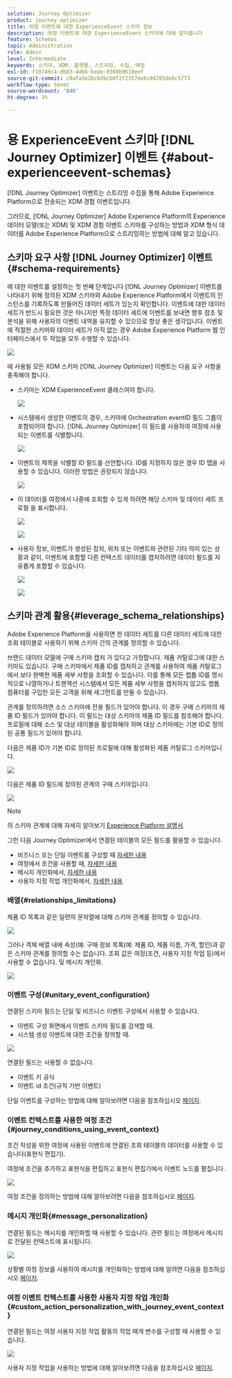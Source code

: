 ```yaml
---
solution: Journey Optimizer
product: journey optimizer
title: 여정 이벤트에 대한 ExperienceEvent 스키마 정보
description: 여정 이벤트에 대한 ExperienceEvent 스키마에 대해 알아봅니다
feature: Schemas
topic: Administration
role: Admin
level: Intermediate
keywords: 스키마, XDM, 플랫폼, 스트리밍, 수집, 여정
exl-id: f19749c4-d683-4db6-bede-9360b9610eef
source-git-commit: c0afa3e2bc6dbcb0f2f2357eebc04285de8c5773
workflow-type: tm+mt
source-wordcount: '840'
ht-degree: 3%

---
```


# 용 ExperienceEvent 스키마 [!DNL Journey Optimizer] 이벤트 {#about-experienceevent-schemas}

[!DNL Journey Optimizer] 이벤트는 스트리밍 수집을 통해 Adobe Experience Platform으로 전송되는 XDM 경험 이벤트입니다.

그러므로, [!DNL Journey Optimizer] Adobe Experience Platform의 Experience 데이터 모델(또는 XDM) 및 XDM 경험 이벤트 스키마를 구성하는 방법과 XDM 형식 데이터를 Adobe Experience Platform으로 스트리밍하는 방법에 대해 알고 있습니다.

## 스키마 요구 사항 [!DNL Journey Optimizer] 이벤트  {#schema-requirements}

에 대한 이벤트를 설정하는 첫 번째 단계입니다 [!DNL Journey Optimizer] 이벤트를 나타내기 위해 정의된 XDM 스키마와 Adobe Experience Platform에서 이벤트의 인스턴스를 기록하도록 만들어진 데이터 세트가 있는지 확인합니다. 이벤트에 대한 데이터 세트가 반드시 필요한 것은 아니지만 특정 데이터 세트에 이벤트를 보내면 향후 참조 및 분석을 위해 사용자의 이벤트 내역을 유지할 수 있으므로 항상 좋은 생각입니다. 이벤트에 적절한 스키마와 데이터 세트가 아직 없는 경우 Adobe Experience Platform 웹 인터페이스에서 두 작업을 모두 수행할 수 있습니다.

![](assets/schema1.png)

에 사용될 모든 XDM 스키마 [!DNL Journey Optimizer] 이벤트는 다음 요구 사항을 충족해야 합니다.

* 스키마는 XDM ExperienceEvent 클래스여야 합니다.

   ![](assets/schema2.png)

* 시스템에서 생성한 이벤트의 경우, 스키마에 Orchestration eventID 필드 그룹이 포함되어야 합니다. [!DNL Journey Optimizer] 이 필드를 사용하여 여정에 사용되는 이벤트를 식별합니다.

   ![](assets/schema3.png)

* 이벤트의 제목을 식별할 ID 필드를 선언합니다. ID를 지정하지 않은 경우 ID 맵을 사용할 수 있습니다. 이러한 방법은 권장되지 않습니다.

   ![](assets/schema4.png)

* 이 데이터를 여정에서 나중에 조회할 수 있게 하려면 해당 스키마 및 데이터 세트 프로필 을 표시합니다.

   ![](assets/schema5.png)

   ![](assets/schema6.png)

* 사용자 정보, 이벤트가 생성된 장치, 위치 또는 이벤트와 관련된 기타 의미 있는 상황과 같이, 이벤트에 포함할 다른 컨텍스트 데이터를 캡처하려면 데이터 필드를 자유롭게 포함할 수 있습니다.

   ![](assets/schema7.png)

   ![](assets/schema8.png)

## 스키마 관계 활용{#leverage_schema_relationships}

Adobe Experience Platform을 사용하면 한 데이터 세트를 다른 데이터 세트에 대한 조회 테이블로 사용하기 위해 스키마 간의 관계를 정의할 수 있습니다.

브랜드 데이터 모델에 구매 스키마 캡처 가 있다고 가정합니다. 제품 카탈로그에 대한 스키마도 있습니다. 구매 스키마에서 제품 ID를 캡처하고 관계를 사용하여 제품 카탈로그에서 보다 완벽한 제품 세부 사항을 조회할 수 있습니다. 이를 통해 모든 랩톱 ID를 명시적으로 나열하거나 트랜잭션 시스템에서 모든 제품 세부 사항을 캡처하지 않고도 랩톱 컴퓨터를 구입한 모든 고객을 위해 세그먼트를 만들 수 있습니다.

관계를 정의하려면 소스 스키마에 전용 필드가 있어야 합니다. 이 경우 구매 스키마의 제품 ID 필드가 있어야 합니다. 이 필드는 대상 스키마의 제품 ID 필드를 참조해야 합니다. 프로필에 대해 소스 및 대상 테이블을 활성화해야 하며 대상 스키마에는 기본 ID로 정의된 공통 필드가 있어야 합니다.

다음은 제품 ID가 기본 ID로 정의된 프로필에 대해 활성화된 제품 카탈로그 스키마입니다.

![](assets/schema9.png)

다음은 제품 ID 필드에 정의된 관계의 구매 스키마입니다.

![](assets/schema10.png)

>[!NOTE]
>
>의 스키마 관계에 대해 자세히 알아보기 [Experience Platform 설명서](https://experienceleague.adobe.com/docs/platform-learn/tutorials/schemas/configure-relationships-between-schemas.html?lang=en).

그런 다음 Journey Optimizer에서 연결된 테이블의 모든 필드를 활용할 수 있습니다.

* 비즈니스 또는 단일 이벤트를 구성할 때 [자세한 내용](../event/experience-event-schema.md#unitary_event_configuration)
* 여정에서 조건을 사용할 때, [자세한 내용](../event/experience-event-schema.md#journey_conditions_using_event_context)
* 메시지 개인화에서, [자세한 내용](../event/experience-event-schema.md#message_personalization)
* 사용자 지정 작업 개인화에서, [자세한 내용](../event/experience-event-schema.md#custom_action_personalization_with_journey_event_context)

### 배열{#relationships_limitations}

제품 ID 목록과 같은 일련의 문자열에 대해 스키마 관계를 정의할 수 있습니다.

![](assets/schema15.png)

그러나 객체 배열 내에 속성(예: 구매 정보 목록(예: 제품 ID, 제품 이름, 가격, 할인)과 같은 스키마 관계를 정의할 수는 없습니다. 조회 값은 여정(조건, 사용자 지정 작업 등)에서 사용할 수 없습니다. 및 메시지 개인화.

![](assets/schema16.png)

### 이벤트 구성{#unitary_event_configuration}

연결된 스키마 필드는 단일 및 비즈니스 이벤트 구성에서 사용할 수 있습니다.

* 이벤트 구성 화면에서 이벤트 스키마 필드를 검색할 때.
* 시스템 생성 이벤트에 대한 조건을 정의할 때.

![](assets/schema11.png)

연결된 필드는 사용할 수 없습니다.

* 이벤트 키 공식
* 이벤트 id 조건(규칙 기반 이벤트)

단일 이벤트를 구성하는 방법에 대해 알아보려면 다음을 참조하십시오 [페이지](../event/about-creating.md).

### 이벤트 컨텍스트를 사용한 여정 조건{#journey_conditions_using_event_context}

조건 작성을 위한 여정에 사용된 이벤트에 연결된 조회 테이블의 데이터를 사용할 수 있습니다(표현식 편집기).

여정에 조건을 추가하고 표현식을 편집하고 표현식 편집기에서 이벤트 노드를 펼칩니다.

![](assets/schema12.png)

여정 조건을 정의하는 방법에 대해 알아보려면 다음을 참조하십시오 [페이지](../building-journeys/condition-activity.md).

### 메시지 개인화{#message_personalization}

연결된 필드는 메시지를 개인화할 때 사용할 수 있습니다. 관련 필드는 여정에서 메시지로 전달된 컨텍스트에 표시됩니다.

![](assets/schema14.png)

상황별 여정 정보를 사용하여 메시지를 개인화하는 방법에 대해 알려면 다음을 참조하십시오 [페이지](../personalization/personalization-use-case.md).

### 여정 이벤트 컨텍스트를 사용한 사용자 지정 작업 개인화{#custom_action_personalization_with_journey_event_context}

연결된 필드는 여정 사용자 지정 작업 활동의 작업 매개 변수를 구성할 때 사용할 수 있습니다.

![](assets/schema13.png)

사용자 지정 작업을 사용하는 방법에 대해 알아보려면 다음을 참조하십시오 [페이지](../building-journeys/using-custom-actions.md).
